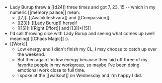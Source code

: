- Lady Burup threw a [[d24]] three times and got 7, 23, 15 -- which in my numeric [[memory palace]] mean:
  - [[7]]: [[Avalokiteshvara]] and [[Compassion]]
  - [[23]]: [[Lady Burup]] herself
  - [[15]]: [[Right Effort]] and [[3]]*[[5]]
- I'd call throwing dice with Lady Burup and seeing what comes up (well meaning) [[Chaos Magic]] :).
- [[Work]]
  - Low energy and I didn't finish my CL, I may choose to catch up over the weekend.
  - But then again I'm low energy because they laid off three of my favorite people in my workgroup, so maybe I've been doing emotional work close to full time.
  - I spoke at the [[walkout]] on Wednesday and I'm happy I did.
